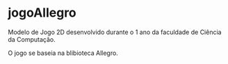 # jogoAllegro

Modelo de Jogo 2D desenvolvido durante o 1 ano da faculdade de Ciência da Computação.

O jogo se baseia na blibioteca Allegro.
